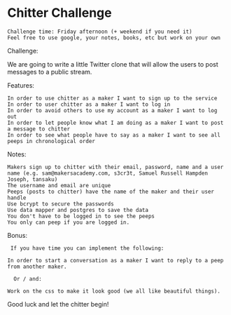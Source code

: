 Chitter Challenge
=================

    Challenge time: Friday afternoon (+ weekend if you need it)
    Feel free to use google, your notes, books, etc but work on your own

Challenge:

We are going to write a little Twitter clone that will allow the users to post messages to a public stream.

Features:

    In order to use chitter as a maker I want to sign up to the service
    In order to user chitter as a maker I want to log in
    In order to avoid others to use my account as a maker I want to log out
    In order to let people know what I am doing as a maker I want to post a message to chitter
    In order to see what people have to say as a maker I want to see all peeps in chronological order

Notes:

    Makers sign up to chitter with their email, password, name and a user name (e.g. sam@makersacademy.com, s3cr3t, Samuel Russell Hampden Joseph, tansaku)
    The username and email are unique
    Peeps (posts to chitter) have the name of the maker and their user handle
    Use bcrypt to secure the passwords
    Use data mapper and postgres to save the data
    You don't have to be logged in to see the peeps
    You only can peep if you are logged in.

Bonus:

     If you have time you can implement the following:

    In order to start a conversation as a maker I want to reply to a peep from another maker.

      Or / and:

    Work on the css to make it look good (we all like beautiful things).


Good luck and let the chitter begin!

